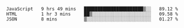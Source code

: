 <!--START_SECTION:waka-->
```text
JavaScript   9 hrs 49 mins   ██████████████████████▒░░   89.12 % 
HTML         1 hr 3 mins     ██▒░░░░░░░░░░░░░░░░░░░░░░   09.58 % 
JSON         8 mins          ▒░░░░░░░░░░░░░░░░░░░░░░░░   01.27 % 
```
<!--END_SECTION:waka-->
